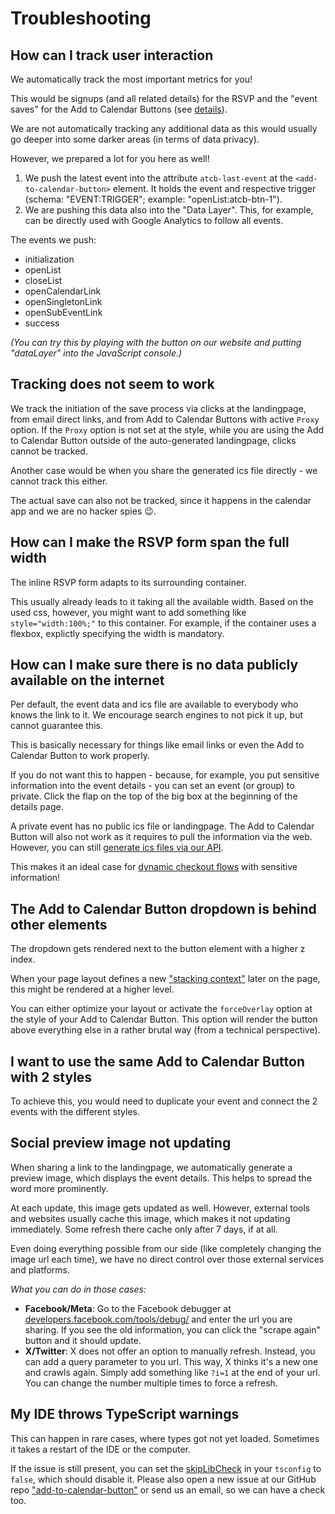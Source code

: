 
# Troubleshooting

## How can I track user interaction

We automatically track the most important metrics for you!

This would be signups (and all related details) for the RSVP and the "event saves" for the Add to Calendar Buttons (see [details](/application-manual/analytics.html)).

We are not automatically tracking any additional data as this would usually go deeper into some darker areas (in terms of data privacy).

However, we prepared a lot for you here as well!

1. We push the latest event into the attribute `atcb-last-event` at the `<add-to-calendar-button>` element. It holds the event and respective trigger (schema: "EVENT:TRIGGER"; example: "openList:atcb-btn-1").
2. We are pushing this data also into the "Data Layer". This, for example, can be directly used with Google Analytics to follow all events.

The events we push:

* initialization
* openList
* closeList
* openCalendarLink
* openSingletonLink
* openSubEventLink
* success

*(You can try this by playing with the button on our website and putting "dataLayer" into the JavaScript console.)*

## Tracking does not seem to work

We track the initiation of the save process via clicks at the landingpage, from email direct links, and from Add to Calendar Buttons with active `Proxy` option. If the `Proxy` option is not set at the style, while you are using the Add to Calendar Button outside of the auto-generated landingpage, clicks cannot be tracked.

Another case would be when you share the generated ics file directly - we cannot track this either.

The actual save can also not be tracked, since it happens in the calendar app and we are no hacker spies 😉.

## How can I make the RSVP form span the full width

The inline RSVP form adapts to its surrounding container.

This usually already leads to it taking all the available width. Based on the used css, however, you might want to add something like `style="width:100%;"` to this container. For example, if the container uses a flexbox, explictly specifying the width is mandatory.

## How can I make sure there is no data publicly available on the internet

Per default, the event data and ics file are available to everybody who knows the link to it. We encourage search engines to not pick it up, but cannot guarantee this.

This is basically necessary for things like email links or even the Add to Calendar Button to work properly.

If you do not want this to happen - because, for example, you put sensitive information into the event details - you can set an event (or group) to private. Click the flap on the top of the big box at the beginning of the details page.

A private event has no public ics file or landingpage. The Add to Calendar Button will also not work as it requires to pull the information via the web. However, you can still [generate ics files via our API](/api/miscellaneous.html#retrieve-ics-file-body). 

This makes it an ideal case for [dynamic checkout flows](/recipes/dynamic-checkout.html) with sensitive information!

## The Add to Calendar Button dropdown is behind other elements

The dropdown gets rendered next to the button element with a higher z index.

When your page layout defines a new ["stacking context"](https://developer.mozilla.org/en-US/docs/Web/CSS/CSS_positioned_layout/Understanding_z-index/Stacking_context) later on the page, this might be rendered at a higher level.

You can either optimize your layout or activate the `forceOverlay` option at the style of your Add to Calendar Button. This option will render the button above everything else in a rather brutal way (from a technical perspective).

## I want to use the same Add to Calendar Button with 2 styles

To achieve this, you would need to duplicate your event and connect the 2 events with the different styles.

## Social preview image not updating

When sharing a link to the landingpage, we automatically generate a preview image, which displays the event details. This helps to spread the word more prominently.

At each update, this image gets updated as well. However, external tools and websites usually cache this image, which makes it not updating immediately. Some refresh there cache only after 7 days, if at all.

Even doing everything possible from our side (like completely changing the image url each time), we have no direct control over those external services and platforms.

_What you can do in those cases:_

* **Facebook/Meta**: Go to the Facebook debugger at [developers.facebook.com/tools/debug/](https://developers.facebook.com/tools/debug/) and enter the url you are sharing. If you see the old information, you can click the "scrape again" button and it should update.
* **X/Twitter**: X does not offer an option to manually refresh. Instead, you can add a query parameter to you url. This way, X thinks it's a new one and crawls again. Simply add something like `?i=1` at the end of your url. You can change the number multiple times to force a refresh.

## My IDE throws TypeScript warnings

This can happen in rare cases, where types got not yet loaded. Sometimes it takes a restart of the IDE or the computer.

If the issue is still present, you can set the [skipLibCheck](https://www.typescriptlang.org/tsconfig#skipLibCheck) in your `tsconfig` to `false`, which should disable it.
Please also open a new issue at our GitHub repo ["add-to-calendar-button"](https://github.com/add2cal/add-to-calendar-button/issues/new/choose) or send us an email, so we can have a check too.